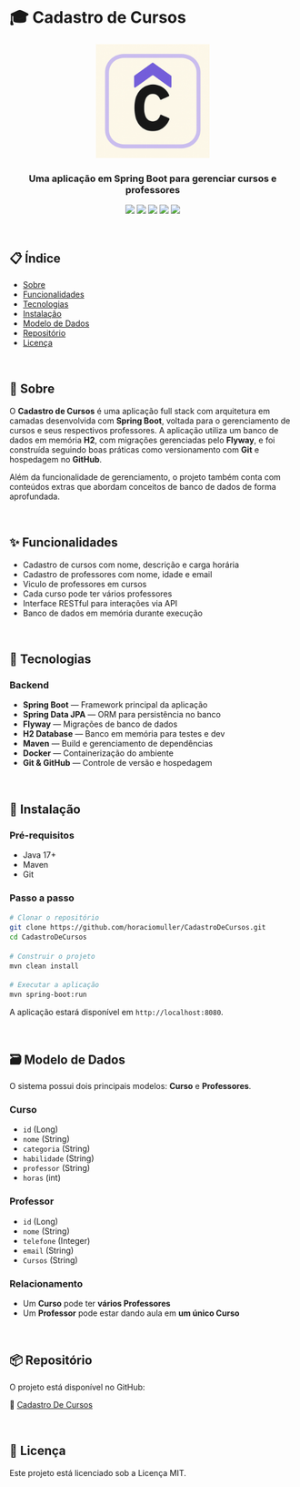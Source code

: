 
# 🎓 Cadastro de Cursos

<div align="center">
  <img src="CadastroDeCursos.png" alt="Logo do Projeto" width="200"/>
  <h3>Uma aplicação em Spring Boot para gerenciar cursos e professores</h3>
  <p>
    <img src="https://img.shields.io/badge/Spring_Boot-2.7.5-6DB33F?style=for-the-badge&logo=springboot&logoColor=white" />
    <img src="https://img.shields.io/badge/H2-Database-4B8BBE?style=for-the-badge&logo=h2&logoColor=white" />
    <img src="https://img.shields.io/badge/Flyway-DB_Migration-C71A36?style=for-the-badge&logo=flyway&logoColor=white" />
    <img src="https://img.shields.io/badge/Maven-Build Tool-FF4C3B?style=for-the-badge&logo=apachemaven&logoColor=white" />
    <img src="https://img.shields.io/badge/License-MIT-yellow.svg?style=for-the-badge" />
  </p>
</div>

<br>

## 📋 Índice

- [Sobre](#-sobre)
- [Funcionalidades](#-funcionalidades)
- [Tecnologias](#-tecnologias)
- [Instalação](#-instalação)
- [Modelo de Dados](#-modelo-de-dados)
- [Repositório](#-repositório)
- [Licença](#-licença)

<br>

## 📖 Sobre

O **Cadastro de Cursos** é uma aplicação full stack com arquitetura em camadas desenvolvida com **Spring Boot**, voltada para o gerenciamento de cursos e seus respectivos professores. A aplicação utiliza um banco de dados em memória **H2**, com migrações gerenciadas pelo **Flyway**, e foi construída seguindo boas práticas como versionamento com **Git** e hospedagem no **GitHub**.

Além da funcionalidade de gerenciamento, o projeto também conta com conteúdos extras que abordam conceitos de banco de dados de forma aprofundada.

<br>

## ✨ Funcionalidades

- Cadastro de cursos com nome, descrição e carga horária
- Cadastro de professores com nome, idade e email
- Viculo de professores em cursos
- Cada curso pode ter vários professores
- Interface RESTful para interações via API
- Banco de dados em memória durante execução

<br>

## 🔧 Tecnologias

### Backend
- **Spring Boot** — Framework principal da aplicação
- **Spring Data JPA** — ORM para persistência no banco
- **Flyway** — Migrações de banco de dados
- **H2 Database** — Banco em memória para testes e dev
- **Maven** — Build e gerenciamento de dependências
- **Docker** — Containerização do ambiente
- **Git & GitHub** — Controle de versão e hospedagem

<br>

## 🚀 Instalação

### Pré-requisitos

- Java 17+
- Maven
- Git

### Passo a passo

```bash
# Clonar o repositório
git clone https://github.com/horaciomuller/CadastroDeCursos.git
cd CadastroDeCursos

# Construir o projeto
mvn clean install

# Executar a aplicação
mvn spring-boot:run
```

A aplicação estará disponível em `http://localhost:8080`.

<br>

## 🗃️ Modelo de Dados

O sistema possui dois principais modelos: **Curso** e **Professores**.

### Curso
- `id` (Long)
- `nome` (String)
- `categoria` (String)
- `habilidade` (String)
- `professor` (String)
- `horas` (int)

### Professor
- `id` (Long)
- `nome` (String)
- `telefone` (Integer)
- `email` (String)
- `Cursos` (String)

### Relacionamento
- Um **Curso** pode ter **vários Professores**
- Um **Professor** pode estar dando aula em **um único Curso**

<br>

## 📦 Repositório

O projeto está disponível no GitHub:

🔗 [Cadastro De Cursos](https://github.com/tonhowtf/CadastroDeCursos)

<br>

## 📜 Licença

Este projeto está licenciado sob a Licença MIT.

